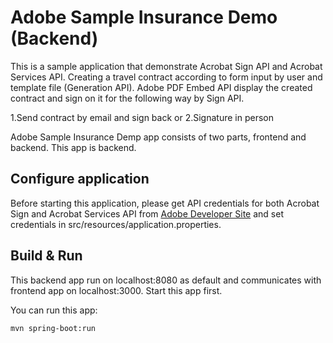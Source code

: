 # Adobe Sample Insurance Demo (Backend)

This is a sample application that demonstrate Acrobat Sign API and Acrobat Services API.
Creating a travel contract according to form input by user and template file (Generation API).
Adobe PDF Embed API display the created contract and sign on it for the following way by Sign API.

1.Send contract by email and sign back
or
2.Signature in person

Adobe Sample Insurance Demp app consists of two parts, frontend and backend. This app is backend.

## Configure application
Before starting this application, please get API credentials for both Acrobat Sign and Acrobat Services API from [Adobe Developer Site](https://developer.adobe.com)
and set credentials in src/resources/application.properties.

## Build & Run

This backend app run on localhost:8080 as default and communicates with frontend app on localhost:3000.
Start this app first.

You can run this app:

```
mvn spring-boot:run
```


